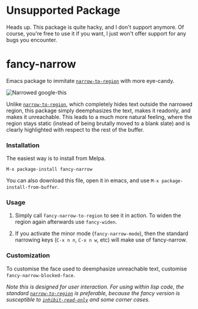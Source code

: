 Unsupported Package
============

Heads up. This package is quite hacky, and I don't support anymore.
Of course, you're free to use it if you want, I just won't offer support for any bugs you encounter.


fancy-narrow
============

Emacs package to immitate [`narrow-to-region`](http://doc.endlessparentheses.com/Fun/narrow-to-region.html) with more eye-candy.

![Narrowed google-this](https://raw.github.com/Bruce-Connor/fancy-narrow/master/narrowed-google-this.png)

Unlike [`narrow-to-region`](http://bruce-connor.github.io/emacs-online-documentation/Fun%2Fnarrow-to-region.html), which completely hides text outside the narrowed region, this package simply deemphasizes the text, makes it readonly, and makes it unreachable. This leads to a much more natural feeling, where the region stays static (instead of being brutally moved to a blank slate) and is clearly highlighted with respect to the rest of the buffer.

### Installation ###

The easiest way is to install from Melpa.

    M-x package-install fancy-narrow

You can also download this file, open it in emacs, and use `M-x package-install-from-buffer`.

### Usage ###

1. Simply call `fancy-narrow-to-region` to see it in action. To widen the
region again afterwards use `fancy-widen`.

2. If you activate the minor mode (`fancy-narrow-mode`), then the
   standard narrowing keys (`C-x n n`, `C-x n w`, etc) will make use of fancy-narrow.

### Customization ###

To customise the face used to deemphasize unreachable text, customise `fancy-narrow-blocked-face`. 

*Note this is designed for user interaction. For using within lisp code, the standard [`narrow-to-region`](http://bruce-connor.github.io/emacs-online-documentation/Fun%2Fnarrow-to-region.html) is preferable, because the fancy version is susceptible to [`inhibit-read-only`](http://bruce-connor.github.io/emacs-online-documentation/Var/inhibit-read-only.html) and some corner cases.*

